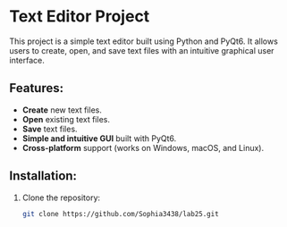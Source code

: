 # Text Editor Project

This project is a simple text editor built using Python and PyQt6. It allows users to create, open, and save text files with an intuitive graphical user interface.

## Features:
- **Create** new text files.
- **Open** existing text files.
- **Save** text files.
- **Simple and intuitive GUI** built with PyQt6.
- **Cross-platform** support (works on Windows, macOS, and Linux).

## Installation:

1. Clone the repository:
   ```bash
   git clone https://github.com/Sophia3438/lab25.git






